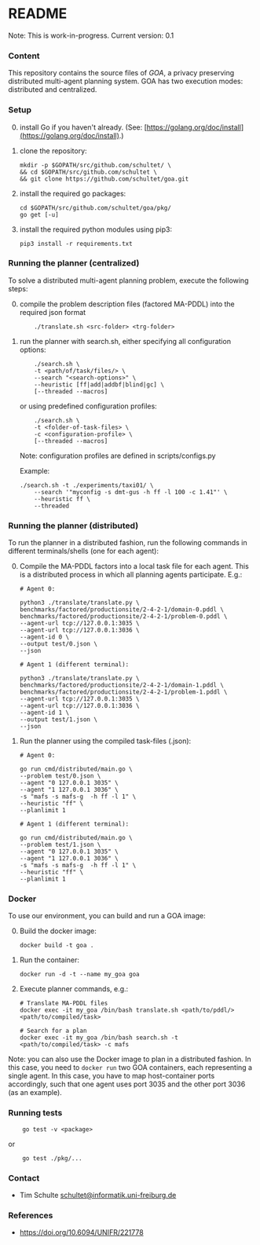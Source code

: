 # README #

Note: This is work-in-progress.
Current version: 0.1

### Content ###

This repository contains the source files of *GOA*, a privacy preserving
distributed multi-agent planning system. GOA has two execution modes:
distributed and centralized.


### Setup ###
0. install Go if you haven't already. (See: [https://golang.org/doc/install](https://golang.org/doc/install).)
1. clone the repository:

    ``` shell
    mkdir -p $GOPATH/src/github.com/schultet/ \
    && cd $GOPATH/src/github.com/schultet \
    && git clone https://github.com/schultet/goa.git
    ```
2. install the required go packages:

    ``` shell
    cd $GOPATH/src/github.com/schultet/goa/pkg/
    go get [-u]
    ```
3. install the required python modules using pip3:

    ``` shell
    pip3 install -r requirements.txt
    ```


### Running the planner (centralized) ###

To solve a distributed multi-agent planning problem, execute the following
steps:

0. compile the problem description files (factored MA-PDDL) into the required
   json format

    ``` shell
        ./translate.sh <src-folder> <trg-folder>
    ```

1. run the planner with search.sh, either specifying all configuration options:

    ``` shell
        ./search.sh \ 
        -t <path/of/task/files/> \
        --search "<search-options>" \
        --heuristic [ff|add|addbf|blind|gc] \
        [--threaded --macros]
    ```

    or using predefined configuration profiles:

    ``` shell
        ./search.sh \ 
        -t <folder-of-task-files> \
        -c <configuration-profile> \
        [--threaded --macros]
    ```

    Note: configuration profiles are defined in scripts/configs.py

    Example:

    ``` shell
    ./search.sh -t ./experiments/taxi01/ \
        --search '"myconfig -s dmt-gus -h ff -l 100 -c 1.41"' \ 
        --heuristic ff \
        --threaded
    ```

### Running the planner (distributed) ###

To run the planner in a distributed fashion, run the following commands in
different terminals/shells (one for each agent):

0. Compile the MA-PDDL factors into a local task file for each agent. This is a
   distributed process in which all planning agents participate. E.g.:

    ``` shell
    # Agent 0:

    python3 ./translate/translate.py \
    benchmarks/factored/productionsite/2-4-2-1/domain-0.pddl \
    benchmarks/factored/productionsite/2-4-2-1/problem-0.pddl \
    --agent-url tcp://127.0.0.1:3035 \
    --agent-url tcp://127.0.0.1:3036 \
    --agent-id 0 \
    --output test/0.json \
    --json
    ```
    
    ``` shell
    # Agent 1 (different terminal):

    python3 ./translate/translate.py \
    benchmarks/factored/productionsite/2-4-2-1/domain-1.pddl \
    benchmarks/factored/productionsite/2-4-2-1/problem-1.pddl \
    --agent-url tcp://127.0.0.1:3035 \
    --agent-url tcp://127.0.0.1:3036 \
    --agent-id 1 \
    --output test/1.json \
    --json
    ```

1. Run the planner using the compiled task-files (.json):

    ``` shell
    # Agent 0:

    go run cmd/distributed/main.go \
    --problem test/0.json \
    --agent "0 127.0.0.1 3035" \
    --agent "1 127.0.0.1 3036" \
    -s "mafs -s mafs-g  -h ff -l 1" \
    --heuristic "ff" \
    --planlimit 1
    ```

    ``` shell
    # Agent 1 (different terminal):

    go run cmd/distributed/main.go \
    --problem test/1.json \
    --agent "0 127.0.0.1 3035" \
    --agent "1 127.0.0.1 3036" \
    -s "mafs -s mafs-g  -h ff -l 1" \
    --heuristic "ff" \
    --planlimit 1
    ```

### Docker ###

To use our environment, you can build and run a GOA image:

0. Build the docker image:

    ``` shell
    docker build -t goa .
    ```

1. Run the container:

    ``` shell
    docker run -d -t --name my_goa goa
    ```

2. Execute planner commands, e.g.:

    ``` shell
    # Translate MA-PDDL files
    docker exec -it my_goa /bin/bash translate.sh <path/to/pddl/> <path/to/compiled/task>

    # Search for a plan
    docker exec -it my_goa /bin/bash search.sh -t <path/to/compiled/task> -c mafs
    ```

Note: you can also use the Docker image to plan in a distributed fashion. In
this case, you need to `docker run` two GOA containers, each representing a
single agent. In this case, you have to map host-container ports accordingly,
such that one agent uses port 3035 and the other port 3036 (as an example).

### Running tests ###
``` shell
    go test -v <package>
```
   or

``` shell
    go test ./pkg/...
```

### Contact ###

* Tim Schulte <schultet@informatik.uni-freiburg.de>

### References ###

* https://doi.org/10.6094/UNIFR/221778
